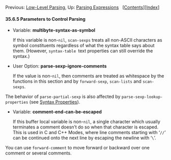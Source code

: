 

Previous: [Low-Level Parsing](Low_002dLevel-Parsing.html), Up: [Parsing Expressions](Parsing-Expressions.html)   \[[Contents](index.html#SEC_Contents "Table of contents")]\[[Index](Index.html "Index")]

#### 35.6.5 Parameters to Control Parsing

*   Variable: **multibyte-syntax-as-symbol**

    If this variable is non-`nil`, `scan-sexps` treats all non-ASCII characters as symbol constituents regardless of what the syntax table says about them. (However, `syntax-table `text properties can still override the syntax.)

<!---->

*   User Option: **parse-sexp-ignore-comments**

    If the value is non-`nil`, then comments are treated as whitespace by the functions in this section and by `forward-sexp`, `scan-lists` and `scan-sexps`.

The behavior of `parse-partial-sexp` is also affected by `parse-sexp-lookup-properties` (see [Syntax Properties](Syntax-Properties.html)).

*   Variable: **comment-end-can-be-escaped**

    If this buffer local variable is non-`nil`, a single character which usually terminates a comment doesn’t do so when that character is escaped. This is used in C and C++ Modes, where line comments starting with ‘`//`’ can be continued onto the next line by escaping the newline with ‘`\`’.

You can use `forward-comment` to move forward or backward over one comment or several comments.
